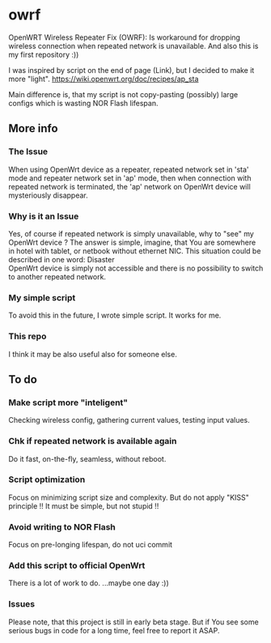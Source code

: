 # owrf
OpenWRT Wireless Repeater Fix (OWRF): Is workaround for dropping wireless connection when repeated network is unavailable. And also this is my first repository :))

I was inspired by script on the end of page (Link), but I decided to make it more "light".
https://wiki.openwrt.org/doc/recipes/ap_sta

Main difference is, that my script is not copy-pasting (possibly) large configs which is wasting NOR Flash lifespan.

## More info

### The Issue
When using OpenWrt device as a repeater, repeated network set in 'sta' mode and repeater network set in 'ap' mode, then when connection with repeated network is terminated, the 'ap' network on OpenWrt device will mysteriously disappear.

### Why is it an Issue
Yes, of course if repeated network is simply unavailable, why to "see" my OpenWrt device ?
The answer is simple, imagine, that You are somewhere in hotel with tablet, or netbook without ethernet NIC.
This situation could be described in one word: Disaster <br>
OpenWrt device is simply not accessible and there is no possibility to switch to another repeated network.

### My simple script
To avoid this in the future, I wrote simple script. It works for me.

### This repo
I think it may be also useful also for someone else.

## To do

### Make script more "inteligent"
Checking wireless config, gathering current values, testing input values.

### Chk if repeated network is available again
Do it fast, on-the-fly, seamless, without reboot.

### Script optimization
Focus on minimizing script size and complexity.
But do not apply "KISS" principle !! It must be simple, but not stupid !!

### Avoid writing to NOR Flash
Focus on pre-longing lifespan, do not uci commit

### Add this script to official OpenWrt
There is a lot of work to do.
...maybe one day :))

### Issues
Please note, that this project is still in early beta stage. But if You see some serious bugs in code for a long time, feel free to report it ASAP.
